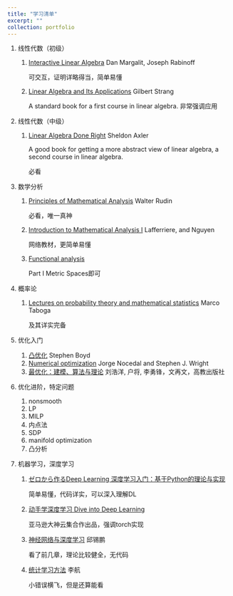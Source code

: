 ```yaml
---
title: "学习清单"
excerpt: ""
collection: portfolio
---
```


1. 线性代数（初级）

   1. [Interactive Linear Algebra](https://textbooks.math.gatech.edu/ila/index.html) Dan Margalit, Joseph Rabinoff

      可交互，证明详略得当，简单易懂

   2. [Linear Algebra and Its Applications](http://rads.stackoverflow.com/amzn/click/0030105676) Gilbert Strang

      A standard book for a first course in linear algebra. 非常强调应用

2. 线性代数（中级）

   1. [Linear Algebra Done Right](http://rads.stackoverflow.com/amzn/click/0387982582) Sheldon Axler

      A good book for getting a more abstract view of linear algebra, a second course in linear algebra. 

      必看

3. 数学分析

   1. [Principles of Mathematical Analysis](https://web.math.ucsb.edu/~agboola/teaching/2021/winter/122A/rudin.pdf) Walter Rudin

      必看，唯一真神

   2. [Introduction to Mathematical Analysis I](https://math.libretexts.org/Bookshelves/Analysis/Introduction_to_Mathematical_Analysis_I_(Lafferriere_Lafferriere_and_Nguyen)) Lafferriere, and Nguyen

      网络教材，更简单易懂

   3. [Functional analysis](http://ndl.ethernet.edu.et/bitstream/123456789/51085/1/Joseph%20Muscat.pdf)

      Part I Metric Spaces即可

4. 概率论

   1. [Lectures on probability theory and mathematical statistics](https://www.statlect.com/assets/book_table_of_contents.pdf) Marco Taboga

      及其详实完备

5. 优化入门

   1. [凸优化](https://web.stanford.edu/~boyd/cvxbook/bv_cvxbook.pdf) Stephen Boyd
   2. [Numerical optimization](https://www.csie.ntu.edu.tw/~r97002/temp/num_optimization.pdf) Jorge Nocedal and Stephen J. Wright
   3. [最优化：建模、算法与理论](http://faculty.bicmr.pku.edu.cn/~wenzw/optbook/opt1.pdf) 刘浩洋, 户将, 李勇锋，文再文，高教出版社

6. 优化进阶，特定问题

   1. nonsmooth
   2. LP
   3. MILP
   4. 内点法
   5. SDP
   6. manifold optimization
   7. 凸分析

7. 机器学习，深度学习

   1. [ゼロから作るDeep Learning 深度学习入门：基于Python的理论与实现](https://github.com/chapin666/books/blob/master/ai/%E3%80%8A%E6%B7%B1%E5%BA%A6%E5%AD%A6%E4%B9%A0%E5%85%A5%E9%97%A8%EF%BC%9A%E5%9F%BA%E4%BA%8EPython%E7%9A%84%E7%90%86%E8%AE%BA%E4%B8%8E%E5%AE%9E%E7%8E%B0%E3%80%8B%E9%AB%98%E6%B8%85%E4%B8%AD%E6%96%87%E7%89%88.pdf)

      简单易懂，代码详实，可以深入理解DL

   2. [动手学深度学习 Dive into Deep Learning](https://zh.d2l.ai/) 

      亚马逊大神云集合作出品，强调torch实现

   3. [神经网络与深度学习](https://nndl.github.io/nndl-book.pdf) 邱锡鹏 

      看了前几章，理论比较健全，无代码

   4. [统计学习方法](https://github.com/skyformat99/books-1/blob/master/%E8%AE%A1%E7%AE%97%E6%9C%BA%E2%97%8F%E4%BA%BA%E5%B7%A5%E6%99%BA%E8%83%BD%E2%97%8F%E6%9C%BA%E5%99%A8%E5%AD%A6%E4%B9%A0/%E7%BB%9F%E8%AE%A1%E5%AD%A6%E4%B9%A0%E6%96%B9%E6%B3%95(%E6%9D%8E%E8%88%AA).pdf) 李航

      小错误横飞，但是还算能看









